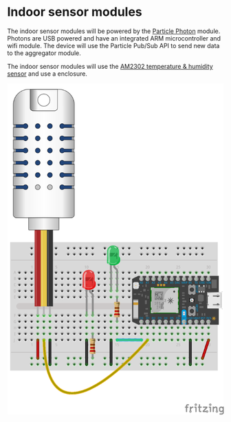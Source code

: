 # Indoor sensor modules

The indoor sensor modules will be powered by the [Particle
Photon](https://particle.io/) module. Photons are USB powered and have an
integrated ARM microcontroller and wifi module. The device will use the
Particle Pub/Sub API to send new data to the aggregator module.

The indoor sensor modules will use the [AM2302 temperature & humidity
sensor](https://www.adafruit.com/products/393) and use a enclosure.

![Schematic](https://raw.githubusercontent.com/IanLewis/weathersensors/master/indoor_mod/schematic/indoor_mod_bb.png)
